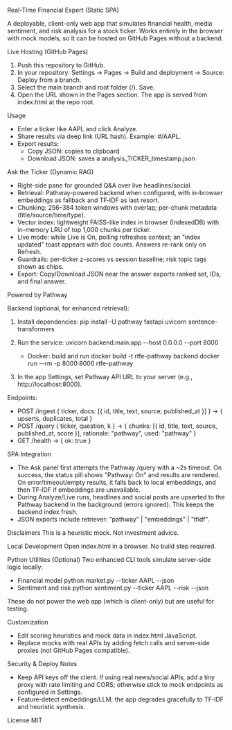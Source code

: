 Real-Time Financial Expert (Static SPA)

A deployable, client-only web app that simulates financial health, media sentiment, and risk analysis for a stock ticker. Works entirely in the browser with mock models, so it can be hosted on GitHub Pages without a backend.

Live Hosting (GitHub Pages)
1. Push this repository to GitHub.
2. In your repository: Settings → Pages → Build and deployment → Source: Deploy from a branch.
3. Select the main branch and root folder (/). Save.
4. Open the URL shown in the Pages section. The app is served from index.html at the repo root.

Usage
- Enter a ticker like AAPL and click Analyze.
- Share results via deep link (URL hash). Example: #/AAPL.
- Export results:
  - Copy JSON: copies to clipboard
  - Download JSON: saves a analysis_TICKER_timestamp.json

Ask the Ticker (Dynamic RAG)
- Right-side pane for grounded Q&A over live headlines/social.
- Retrieval: Pathway-powered backend when configured, with in-browser embeddings as fallback and TF‑IDF as last resort.
- Chunking: 256–384 token windows with overlap; per-chunk metadata (title/source/time/type).
- Vector index: lightweight FAISS-like index in browser (IndexedDB) with in-memory LRU of top 1,000 chunks per ticker.
- Live mode: while Live is On, polling refreshes context; an "index updated" toast appears with doc counts. Answers re-rank only on Refresh.
- Guardrails: per-ticker z-scores vs session baseline; risk topic tags shown as chips.
- Export: Copy/Download JSON near the answer exports ranked set, IDs, and final answer.

Powered by Pathway

Backend (optional, for enhanced retrieval):

1. Install dependencies:
   pip install -U pathway fastapi uvicorn sentence-transformers

2. Run the service:
   uvicorn backend.main:app --host 0.0.0.0 --port 8000

   - Docker: build and run
     docker build -t rtfe-pathway backend
     docker run --rm -p 8000:8000 rtfe-pathway

3. In the app Settings, set Pathway API URL to your server (e.g., http://localhost:8000).

Endpoints:
- POST /ingest { ticker, docs: [{ id, title, text, source, published_at }] } -> { upserts, duplicates, total }
- POST /query { ticker, question, k } -> { chunks: [{ id, title, text, source, published_at, score }], rationale: "pathway", used: "pathway" }
- GET /health -> { ok: true }

SPA Integration

- The Ask panel first attempts the Pathway /query with a ~2s timeout. On success, the status pill shows "Pathway: On" and results are rendered. On error/timeout/empty results, it falls back to local embeddings, and then TF‑IDF if embeddings are unavailable.
- During Analyze/Live runs, headlines and social posts are upserted to the Pathway backend in the background (errors ignored). This keeps the backend index fresh.
- JSON exports include retriever: "pathway" | "embeddings" | "tfidf".

Disclaimers
This is a heuristic mock. Not investment advice.

Local Development
Open index.html in a browser. No build step required.

Python Utilities (Optional)
Two enhanced CLI tools simulate server-side logic locally:

- Financial model
  python market.py --ticker AAPL --json
- Sentiment and risk
  python sentiment.py --ticker AAPL --risk --json

These do not power the web app (which is client-only) but are useful for testing.

Customization
- Edit scoring heuristics and mock data in index.html JavaScript.
- Replace mocks with real APIs by adding fetch calls and server-side proxies (not GitHub Pages compatible).

Security & Deploy Notes
- Keep API keys off the client. If using real news/social APIs, add a tiny proxy with rate limiting and CORS; otherwise stick to mock endpoints as configured in Settings.
- Feature‑detect embeddings/LLM; the app degrades gracefully to TF‑IDF and heuristic synthesis.

License
MIT


